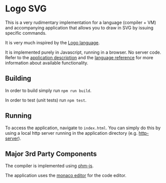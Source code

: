 # Logo SVG

This is a very rudimentary implementation for a language (compiler + VM) and accompanying application that allows you to draw in SVG by issuing specific commands. 

It is very much inspired by the [Logo language](https://en.wikipedia.org/wiki/Logo_(programming_language)).

It is implemented purely in Javascript, running in a browser. No server code.
Refer to the [application description](./docs/App.md) and the [language reference](./docs/Lang.md) for more information about available functionality.


## Building
In order to build simply run `npm run build`.

In order to test (unit tests) run `npm test`.

## Running
To access the application, navigate to `index.html`.
You can simply do this by using a local http server running in the application directory (e.g. [http-server](https://www.npmjs.com/package/http-server)).

## Major 3rd Party Components

The compiler is implemented using [ohm-js](https://ohmjs.org/).

The application uses the [monaco editor](https://microsoft.github.io/monaco-editor/) for the code editor.